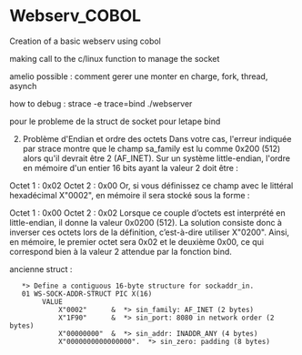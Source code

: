 # Webserv_COBOL

Creation of a basic webserv using cobol

making call to the c/linux function to manage the socket

amelio possible : comment gerer une monter en charge, fork, thread, asynch

how to debug : strace -e trace=bind ./webserver


pour le probleme de la struct de socket pour letape bind

2. Problème d'Endian et ordre des octets
Dans votre cas, l'erreur indiquée par strace montre que le champ sa_family est lu comme 0x200 (512) alors qu'il devrait être 2 (AF_INET).
Sur un système little-endian, l'ordre en mémoire d'un entier 16 bits ayant la valeur 2 doit être :

Octet 1 : 0x02
Octet 2 : 0x00
Or, si vous définissez ce champ avec le littéral hexadécimal X"0002", en mémoire il sera stocké sous la forme :

Octet 1 : 0x00
Octet 2 : 0x02
Lorsque ce couple d’octets est interprété en little-endian, il donne la valeur 0x0200 (512).
La solution consiste donc à inverser ces octets lors de la définition, c’est-à-dire utiliser X"0200". Ainsi, en mémoire, le premier octet sera 0x02 et le deuxième 0x00, ce qui correspond bien à la valeur 2 attendue par la fonction bind.

ancienne struct :


       *> Define a contiguous 16-byte structure for sockaddr_in.
       01 WS-SOCK-ADDR-STRUCT PIC X(16)
            VALUE 
                X"0002"      &  *> sin_family: AF_INET (2 bytes)
                X"1F90"      &  *> sin_port: 8080 in network order (2 bytes)
                X"00000000"  &  *> sin_addr: INADDR_ANY (4 bytes)
                X"0000000000000000".  *> sin_zero: padding (8 bytes)



